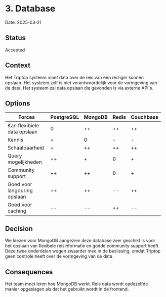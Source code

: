 # 3. Database

Date: 2025-03-21

## Status

Accepted

## Context

Het Triptop systeem moet data over de reis van een reiziger kunnen opslaan. Het systeem zelf is niet verantwoordelijk
voor de vormgeving van de data. Het systeem zal data opslaan die gevonden is via externe API's.

## Options

| Forces                       | PostgreSQL | MongoDB | Redis | Couchbase |
|------------------------------|------------|---------|-------|-----------|
| Kan flexibiele data opslaan  | 0          | ++      | ++    | ++        |
| Kennis                       | +          | 0       | -     | -         |
| Schaalbaarheid               | +          | ++      | ++    | ++        |
| Query mogelijkheden          | ++         | +       | 0     | +         |
| Community support            | ++         | ++      | 0     | +         |
| Goed voor langduring opslaan | ++         | ++      | --    | ++        |
| Goed voor caching            | --         | --      | ++    | --        |

## Decision

We kiezen voor MongoDB aangezien deze database zeer geschikt is voor het opslaan van flexibele reisinformatie en goede
community support heeft. Deze twee onderdelen wogen zwaarder mee in de beslissing, omdat Triptop geen controle heeft
over de vormgeving van de data.

## Consequences

Het team moet leren hoe MongoDB werkt.
Reis data wordt opdezelfde manier opgeslagen als dat het gebruikt wordt in de frontend.